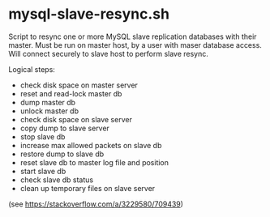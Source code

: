 # mysql-slave-resync.sh

Script to resync one or more MySQL slave replication databases with their master.
Must be run on master host, by a user with maser database access.
Will connect securely to slave host to perform slave resync.

Logical steps:
 - check disk space on master server
 - reset and read-lock master db
 - dump master db
 - unlock master db
 - check disk space on slave server
 - copy dump to slave server
 - stop slave db
 - increase max allowed packets on slave db
 - restore dump to slave db
 - reset slave db to master log file and position
 - start slave db
 - check slave db status
 - clean up temporary files on slave server

(see https://stackoverflow.com/a/3229580/709439)
